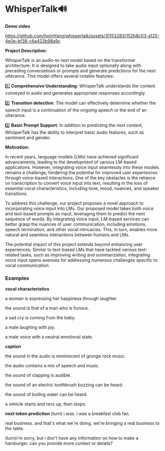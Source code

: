 # WhisperTalk🔊

**Demo video**

https://github.com/hojinYang/whispertalk/assets/31153283/152b8c03-a120-4e0e-bf38-c6a423b98a9c

**Project Description:**

WhisperTalk is an audio-to-text model based on the transformer architecture. It is designed to take audio input optionally along with preceding conversations or prompts and generate predictions for the next utterance. This model offers several notable features:

1️⃣ **Comprehensive Understanding**: WhisperTalk understands the content conveyed in audio and generates appropriate responses accordingly.

2️⃣ **Transition detection**: The model can effectively determine whether the speech input is a continuation of the ongoing speech or the end of an utterance.

3️⃣ **Basic Prompt Support**: In addition to predicting the next context, WhisperTalk has the ability to interpret basic audio features, such as sentiment and gender.

**Motivation:**

In recent years, language models (LMs) have achieved significant advancements, leading to the development of various LM-based applications. However, integrating voice input seamlessly into these models remains a challenge, hindering the potential for improved user experiences through voice-based interactions. One of the key obstacles is the reliance on transcription to convert voice input into text, resulting in the loss of essential vocal characteristics, including tone, mood, nuances, and speaker transitions.

To address this challenge, our project proposes a novel approach to incorporating voice input into LMs. Our proposed model takes both voice and text-based prompts as input, leveraging them to predict the next sequence of words. By integrating voice input, LM-based services can better grasp the nuances of user communication, including emotions, speech termination, and other vocal intricacies. This, in turn, enables more natural and seamless interactions between humans and LMs.

The potential impact of this project extends beyond enhancing user experiences. Similar to text-based LMs that have tackled various text-related tasks, such as improving writing and summarization, integrating voice input opens avenues for addressing numerous challenges specific to vocal communication.

### Examples

**vocal characteristics**

a woman is expressing her happiness through laughter.

the sound is that of a man who is furious.

a sad cry is coming from the baby.

a male laughing with joy.

a male voice with a neutral emotional state.

**caption**

the sound in the audio is reminiscent of grunge rock music.

the audio contains a mix of speech and music.

the sound of clapping is audible.

the sound of an electric toothbrush buzzing can be heard.

the sound of boiling water can be heard.

a vehicle starts and revs up, then stops.

**next token prediction**
(turn) i was. i was a breakfast club fan.

real business. and that's what we're doing. we're bringing a real business to the table.

(turn)i'm sorry, but i don't have any information on how to make a hamburger. can you provide more context or details?

